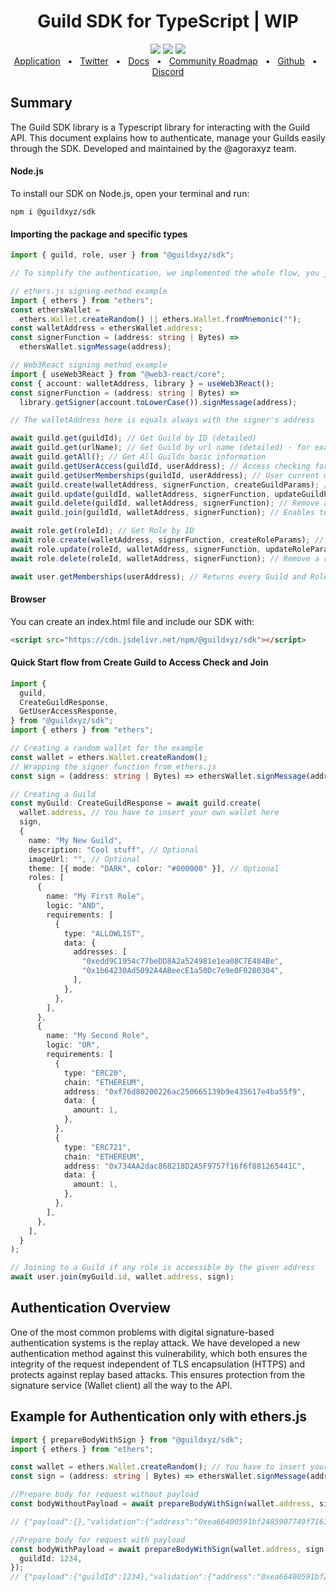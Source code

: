 <div align="center">
<h1> Guild SDK for TypeScript | WIP </h1>
<a href="https://www.npmjs.com/package/@guildxyz/sdk"><img src="https://img.shields.io/npm/v/prisma.svg?style=flat" /></a>
  <a href="https://github.com/agoraxyz/guild-sdk/blob/main/CONTRIBUTING.md"><img src="https://img.shields.io/badge/PRs-welcome-brightgreen.svg" /></a>
  <a><img src="https://img.shields.io/badge/license-MIT-blue" /></a>
  <br/>
  <a href="https://guild.xyz">Application</a>
  <span>&nbsp;&nbsp;•&nbsp;&nbsp;</span>
    <a href="https://twitter.com/guildxyz">Twitter</a>
  <span>&nbsp;&nbsp;•&nbsp;&nbsp;</span>
    <a href="https://docs.guild.xyz/guild/">Docs</a>
  <span>&nbsp;&nbsp;•&nbsp;&nbsp;</span>
    <a href="https://roadmap.guild.xyz/">Community Roadmap</a>
  <span>&nbsp;&nbsp;•&nbsp;&nbsp;</span>
    <a href="https://github.com/agoraxyz">Github</a>
  <span>&nbsp;&nbsp;•&nbsp;&nbsp;</span>
    <a href="https://discord.gg/guildxyz">Discord</a>
</div>
  
  
  
## Summary
The Guild SDK library is a Typescript library for interacting with the Guild API. This document explains how to authenticate, manage your Guilds easily through the SDK. Developed and maintained by the @agoraxyz team.

#### Node.js

To install our SDK on Node.js, open your terminal and run:

```
npm i @guildxyz/sdk
```

#### Importing the package and specific types

```typescript
import { guild, role, user } from "@guildxyz/sdk";

// To simplify the authentication, we implemented the whole flow, you just have to provide a signing function from your library (like ethers or web3react). Check the examples below.

// ethers.js signing method example
import { ethers } from "ethers";
const ethersWallet =
  ethers.Wallet.createRandom() || ethers.Wallet.fromMnemonic("");
const walletAddress = ethersWallet.address;
const signerFunction = (address: string | Bytes) =>
  ethersWallet.signMessage(address);

// Web3React signing method example
import { useWeb3React } from "@web3-react/core";
const { account: walletAddress, library } = useWeb3React();
const signerFunction = (address: string | Bytes) =>
  library.getSigner(account.toLowerCase()).signMessage(address);

// The walletAddress here is equals always with the signer's address

await guild.get(guildId); // Get Guild by ID (detailed)
await guild.get(urlName); // Get Guild by url name (detailed) - for example "our-guild"
await guild.getAll(); // Get All Guilds basic information
await guild.getUserAccess(guildId, userAddress); // Access checking for an address for a specific Guild
await guild.getUserMemberships(guildId, userAddress); // User current memberships for the given Guild
await guild.create(walletAddress, signerFunction, createGuildParams); // Create a guild with specific params - check the example below
await guild.update(guildId, walletAddress, signerFunction, updateGuildParams); // Update a guild with the given params
await guild.delete(guildId, walletAddress, signerFunction); // Remove a guild by ID
await guild.join(guildId, walletAddress, signerFunction); // Enables to join a user to the accessible roles in a Guild

await role.get(roleId); // Get Role by ID
await role.create(walletAddress, signerFunction, createRoleParams); // Create a role for an existing Guild
await role.update(roleId, walletAddress, signerFunction, updateRoleParams); // Update a role with the given params
await role.delete(roleId, walletAddress, signerFunction); // Remove a role by ID

await user.getMemberships(userAddress); // Returns every Guild and Role of a given user
```

#### Browser

You can create an index.html file and include our SDK with:

```html
<script src="https://cdn.jsdelivr.net/npm/@guildxyz/sdk"></script>
```

#### Quick Start flow from Create Guild to Access Check and Join

```typescript
import {
  guild,
  CreateGuildResponse,
  GetUserAccessResponse,
} from "@guildxyz/sdk";
import { ethers } from "ethers";

// Creating a random wallet for the example
const wallet = ethers.Wallet.createRandom();
// Wrapping the signer function from ethers.js
const sign = (address: string | Bytes) => ethersWallet.signMessage(address);

// Creating a Guild
const myGuild: CreateGuildResponse = await guild.create(
  wallet.address, // You have to insert your own wallet here
  sign,
  {
    name: "My New Guild",
    description: "Cool stuff", // Optional
    imageUrl: "", // Optional
    theme: [{ mode: "DARK", color: "#000000" }], // Optional
    roles: [
      {
        name: "My First Role",
        logic: "AND",
        requirements: [
          {
            type: "ALLOWLIST",
            data: {
              addresses: [
                "0xedd9C1954c77beDD8A2a524981e1ea08C7E484Be",
                "0x1b64230Ad5092A4ABeecE1a50Dc7e9e0F0280304",
              ],
            },
          },
        ],
      },
      {
        name: "My Second Role",
        logic: "OR",
        requirements: [
          {
            type: "ERC20",
            chain: "ETHEREUM",
            address: "0xf76d80200226ac250665139b9e435617e4ba55f9",
            data: {
              amount: 1,
            },
          },
          {
            type: "ERC721",
            chain: "ETHEREUM",
            address: "0x734AA2dac868218D2A5F9757f16f6f881265441C",
            data: {
              amount: 1,
            },
          },
        ],
      },
    ],
  }
);

// Joining to a Guild if any role is accessible by the given address
await user.join(myGuild.id, wallet.address, sign);
```

## Authentication Overview

One of the most common problems with digital signature-based authentication systems is the replay attack. We have developed a new authentication method against this vulnerability, which both ensures the integrity of the request independent of TLS encapsulation (HTTPS) and protects against replay based attacks. This ensures protection from the signature service (Wallet client) all the way to the API.

## Example for Authentication only with ethers.js

```typescript
import { prepareBodyWithSign } from "@guildxyz/sdk";
import { ethers } from "ethers";

const wallet = ethers.Wallet.createRandom(); // You have to insert your own wallet here
const sign = (address: string | Bytes) => ethersWallet.signMessage(address);

//Prepare body for request without payload
const bodyWithoutPayload = await prepareBodyWithSign(wallet.address, sign);

// {"payload":{},"validation":{"address":"0xea66400591bf2485907749f71615128238f7ef0a","addressSignedMessage":"0xddc0d710043a232b430a3678d76367489b8f6c329e27e81795e75efb4744289034fdc4f7284e37b791609b0e1d76bf9a1837db2a3adf158e31a37ac6c91656511c","nonce":"0x26bb7d4c941aec37b239dbf6850e149faace8df740809c8f989c270f2a543c51","random":"wrETMso/e9YiMloSSeEusgMuoaVirTuIPfkzYGkDv7w=","timestamp":"1646265565126"}}

//Prepare body for request with payload
const bodyWithPayload = await prepareBodyWithSign(wallet.address, sign, {
  guildId: 1234,
});
// {"payload":{"guildId":1234},"validation":{"address":"0xea66400591bf2485907749f71615128238f7ef0a","addressSignedMessage":"0x544855fc7c34b2411d74b45395ae59e87b6be10c15598a12446f3b0b0daf25f501ad8532a6420f9c8288724df2e03c14068786260a2eaaa9938e31318034fe1b1b","hash":"0xd24a3714283ef2c42428e247e76d4afe6bb6f4c73b10131978b877bc78238aa9","nonce":"0x3c3b72ba441b2740682d8974d96df2f61f3b9d49235d97ff6d5fd50373b2429c","random":"vrCxwqgt0ml9bF9z3Pxg9j9te1v0VU/9Yx9oFkfm84k=","timestamp":"1646267441728"}}
```
